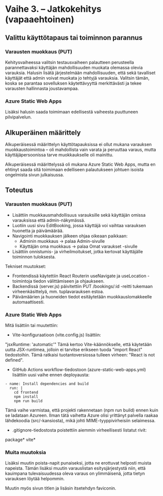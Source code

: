 # Vaihe 3. – Jatkokehitys (vapaaehtoinen)

## Valittu käyttötapaus tai toiminnon parannus

### Varausten muokkaus (PUT)

Kehitysvaiheessa valitsin testausvaiheen palautteen perusteella parannettavaksi käyttäjän mahdollisuuden muokata olemassa olevia varauksia. Halusin lisätä järjestelmään mahdollisuuden, että sekä tavalliset käyttäjät että admin voivat muokata jo tehtyjä varauksia. Valitsin tämän, koska se parantaa sovelluksen käytettävyyttä merkittävästi ja tekee varausten hallinnasta joustavampaa.

### Azure Static Web Apps

Lisäksi halusin saada toimimaan edellisestä vaiheesta puuttuneen pilvipalvelun.

## Alkuperäinen määrittely

Alkuperäisessä määrittelyn käyttötapauksissa ei ollut mukana varauksen muokkaustoimintoa – oli mahdollista vain varata ja peruuttaa varaus, mutta käyttäjäpersoonissa tarve muokkaukselle oli mainittu.

Alkuperäisessä määrittelyssä oli mukana Azure Static Web Apps, mutta en ehtinyt saada sitä toimimaan edelliseen palautukseen johtuen isoista ongelmista sivun julkaisussa.

## Toteutus

### Varausten muokkaus (PUT)

- Lisättiin muokkausmahdollisuus varauksille sekä käyttäjän omissa varauksissa että admin-näkymässä.
- Luotiin uusi sivu EditBooking, jossa käyttäjä voi vaihtaa varauksen huonetta ja päivämäärää.
- Navigointi muokkauksen jälkeen ohjaa oikeaan paikkaan:
    - Adminin muokkaus → palaa Admin-sivulle
    - Käyttäjän oma muokkaus → palaa Omat varaukset -sivulle
- Lisättiin onnistumis- ja virheilmoitukset, jotka kertovat käyttäjälle toiminnon tuloksesta.

Tekniset muutokset:
- Frontendissä käytettiin React Routerin useNavigate ja useLocation -toimintoja tiedon välittämiseen ja ohjaukseen.
- Backendissä (server.js) päivitettiin PUT /bookings/:id -reitti tukemaan virheenkäsittelyä, mm. tuplavarauksen estoa.
- Päivämäärien ja huoneiden tiedot esitäytetään muokkauslomakkeelle automaattisesti.

### Azure Static Web Apps

Mitä lisättiin tai muutettiin:

- Vite-konfiguraatioon (vite.config.js) lisättiin:

"jsxRuntime: 'automatic'"
Tämä kertoo Vite-käännökselle, että käytetään uutta JSX-runtimea, jolloin ei tarvitse erikseen tuoda "import React" tiedostoihin. Tämä ratkaisi tuotantoversiossa tulleen virheen: "React is not defined".

- GitHub Actions workflow-tiedostoon (azure-static-web-apps.yml) lisättiin uusi vaihe ennen deployausta:

```
- name: Install dependencies and build
  run: |
    cd frontend
    npm install
    npm run build
```

Tämä vaihe varmistaa, että projekti rakennetaan (npm run build) ennen kuin se ladataan Azureen. Ilman tätä vaihetta Azure olisi yrittänyt palvella raakaa lähdekoodia (src/-kansiosta), mikä johti MIME-tyyppivirheisiin selaimessa.

- .gitignore-tiedostosta poistettiin aiemmin virheellisesti listatut rivit:

package*
vite*

### Muita muutoksia

Lisäksi muutin poista-napit punaiseksi, jotta ne erottuvat helposti muista napeista. Tämän lisäksi muutin varauslistan esitysjärjestystä niin, että kauimpana tulevaisuudessa oleva varaus on ylimmäisenä, jotta tietyn varauksen löytää helpommin.

Muutin myös sivun titlen ja lisäsin itsetehdyn faviconin.

